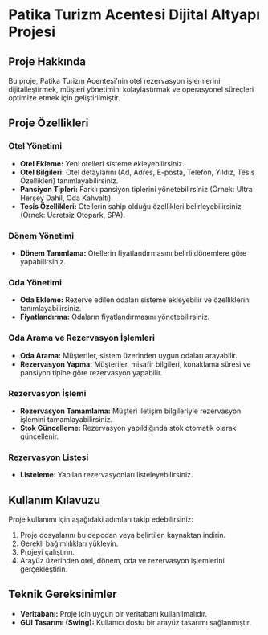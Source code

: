 # Patika Turizm Acentesi Dijital Altyapı Projesi

## Proje Hakkında
Bu proje, Patika Turizm Acentesi'nin otel rezervasyon işlemlerini dijitalleştirmek, müşteri yönetimini kolaylaştırmak ve operasyonel süreçleri optimize etmek için geliştirilmiştir.

## Proje Özellikleri
### Otel Yönetimi
- **Otel Ekleme:** Yeni otelleri sisteme ekleyebilirsiniz.
- **Otel Bilgileri:** Otel detaylarını (Ad, Adres, E-posta, Telefon, Yıldız, Tesis Özellikleri) tanımlayabilirsiniz.
- **Pansiyon Tipleri:** Farklı pansiyon tiplerini yönetebilirsiniz (Örnek: Ultra Herşey Dahil, Oda Kahvaltı).
- **Tesis Özellikleri:** Otellerin sahip olduğu özellikleri belirleyebilirsiniz (Örnek: Ücretsiz Otopark, SPA).

### Dönem Yönetimi
- **Dönem Tanımlama:** Otellerin fiyatlandırmasını belirli dönemlere göre yapabilirsiniz.

### Oda Yönetimi
- **Oda Ekleme:** Rezerve edilen odaları sisteme ekleyebilir ve özelliklerini tanımlayabilirsiniz.
- **Fiyatlandırma:** Odaların fiyatlandırmasını yönetebilirsiniz.

### Oda Arama ve Rezervasyon İşlemleri
- **Oda Arama:** Müşteriler, sistem üzerinden uygun odaları arayabilir.
- **Rezervasyon Yapma:** Müşteriler, misafir bilgileri, konaklama süresi ve pansiyon tipine göre rezervasyon yapabilir.

### Rezervasyon İşlemi
- **Rezervasyon Tamamlama:** Müşteri iletişim bilgileriyle rezervasyon işlemini tamamlayabilirsiniz.
- **Stok Güncelleme:** Rezervasyon yapıldığında stok otomatik olarak güncellenir.

### Rezervasyon Listesi
- **Listeleme:** Yapılan rezervasyonları listeleyebilirsiniz.

## Kullanım Kılavuzu
Proje kullanımı için aşağıdaki adımları takip edebilirsiniz:

1. Proje dosyalarını bu depodan veya belirtilen kaynaktan indirin.
2. Gerekli bağımlılıkları yükleyin.
3. Projeyi çalıştırın.
4. Arayüz üzerinden otel, dönem, oda ve rezervasyon işlemlerini gerçekleştirin.

## Teknik Gereksinimler
- **Veritabanı:** Proje için uygun bir veritabanı kullanılmalıdır.
- **GUI Tasarımı (Swing):** Kullanıcı dostu bir arayüz tasarımı sağlanmıştır.

